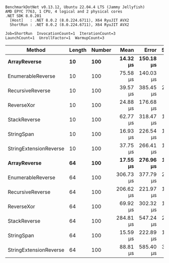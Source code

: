 ```

BenchmarkDotNet v0.13.12, Ubuntu 22.04.4 LTS (Jammy Jellyfish)
AMD EPYC 7763, 1 CPU, 4 logical and 2 physical cores
.NET SDK 8.0.201
  [Host]   : .NET 8.0.2 (8.0.224.6711), X64 RyuJIT AVX2
  ShortRun : .NET 8.0.2 (8.0.224.6711), X64 RyuJIT AVX2

Job=ShortRun  InvocationCount=1  IterationCount=3  
LaunchCount=1  UnrollFactor=1  WarmupCount=3  

```
| Method                 | Length | Number | Mean      | Error     | StdDev    | Median     | Min        | Max       | Allocated |
|----------------------- |------- |------- |----------:|----------:|----------:|-----------:|-----------:|----------:|----------:|
| **ArrayReverse**           | **10**     | **100**    |  **14.32 μs** | **150.18 μs** |  **8.232 μs** |  **11.853 μs** |   **7.605 μs** |  **23.50 μs** |  **10.09 KB** |
| EnumerableReverse      | 10     | 100    |  75.58 μs | 140.03 μs |  7.676 μs |  74.334 μs |  68.603 μs |  83.80 μs |  25.72 KB |
| RecursiveReverse       | 10     | 100    |  39.57 μs | 385.45 μs | 21.128 μs |  27.571 μs |  27.181 μs |  63.97 μs |  56.97 KB |
| ReverseXor             | 10     | 100    |  24.88 μs | 176.68 μs |  9.684 μs |  25.066 μs |  15.098 μs |  34.46 μs |  10.09 KB |
| StackReverse           | 10     | 100    |  62.77 μs | 318.47 μs | 17.456 μs |  53.459 μs |  51.936 μs |  82.90 μs |  31.19 KB |
| StringSpan             | 10     | 100    |  16.93 μs | 226.54 μs | 12.417 μs |   9.938 μs |   9.587 μs |  31.27 μs |   5.41 KB |
| StringExtensionReverse | 10     | 100    |  37.75 μs | 266.41 μs | 14.603 μs |  29.737 μs |  28.904 μs |  54.60 μs |  28.84 KB |
| **ArrayReverse**           | **64**     | **100**    |  **17.55 μs** | **276.96 μs** | **15.181 μs** |   **8.867 μs** |   **8.697 μs** |  **35.08 μs** |  **30.41 KB** |
| EnumerableReverse      | 64     | 100    | 306.73 μs | 377.79 μs | 20.708 μs | 301.353 μs | 289.240 μs | 329.60 μs |  59.31 KB |
| RecursiveReverse       | 64     | 100    | 206.62 μs | 221.97 μs | 12.167 μs | 201.317 μs | 198.010 μs | 220.54 μs | 710.88 KB |
| ReverseXor             | 64     | 100    |  69.92 μs | 302.32 μs | 16.571 μs |  61.035 μs |  59.681 μs |  89.04 μs |  30.41 KB |
| StackReverse           | 64     | 100    | 284.81 μs | 547.24 μs | 29.996 μs | 286.915 μs | 253.823 μs | 313.70 μs |  88.22 KB |
| StringSpan             | 64     | 100    |  15.59 μs | 222.89 μs | 12.217 μs |   8.625 μs |   8.446 μs |  29.70 μs |  15.56 KB |
| StringExtensionReverse | 64     | 100    |  88.81 μs | 585.40 μs | 32.088 μs |  71.644 μs |  68.950 μs | 125.83 μs |  68.69 KB |
